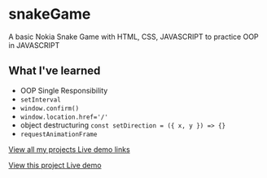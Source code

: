 # snakeGame

A basic Nokia Snake Game with HTML, CSS, JAVASCRIPT to practice OOP in JAVASCRIPT

## What I've learned

- OOP Single Responsibility
- `setInterval`
- `window.confirm()`
- `window.location.href='/'`
- object destructuring `const setDirection = ({ x, y }) => {}`
- `requestAnimationFrame`

[View all my projects Live demo links](https://minhhoccode111.github.io/allProjectssLiveDemo/)

[View this project Live demo](https://minhhoccode111.github.io/snakeGame/)
